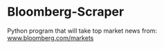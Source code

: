 # Bloomberg-Scraper
Python program that will take top market news from: www.bloomberg.com/markets     
